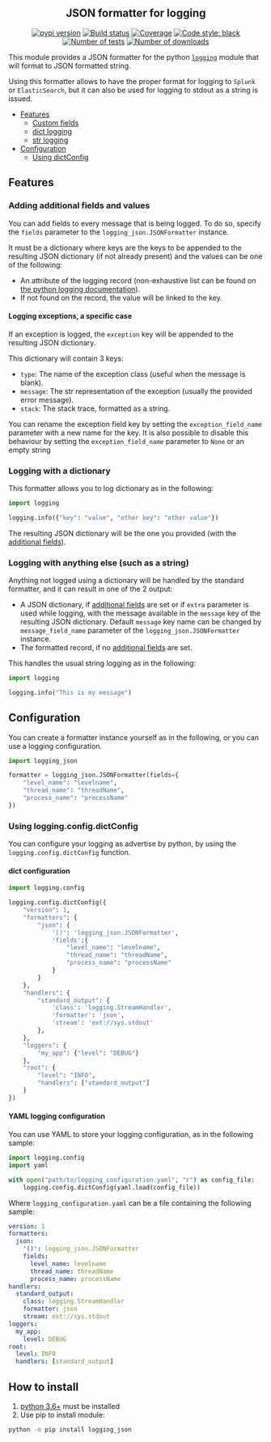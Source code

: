 <h2 align="center">JSON formatter for logging</h2>

<p align="center">
<a href="https://pypi.org/project/logging_json/"><img alt="pypi version" src="https://img.shields.io/pypi/v/logging_json"></a>
<a href="https://github.com/Colin-b/logging_json/actions"><img alt="Build status" src="https://github.com/Colin-b/logging_json/workflows/Release/badge.svg"></a>
<a href="https://github.com/Colin-b/logging_json/actions"><img alt="Coverage" src="https://img.shields.io/badge/coverage-100%25-brightgreen"></a>
<a href="https://github.com/psf/black"><img alt="Code style: black" src="https://img.shields.io/badge/code%20style-black-000000.svg"></a>
<a href="https://github.com/Colin-b/logging_json/actions"><img alt="Number of tests" src="https://img.shields.io/badge/tests-21 passed-blue"></a>
<a href="https://pypi.org/project/logging_json/"><img alt="Number of downloads" src="https://img.shields.io/pypi/dm/logging_json"></a>
</p>

This module provides a JSON formatter for the python [`logging`](https://docs.python.org/3/library/logging.html) module that will format to JSON formatted string.

Using this formatter allows to have the proper format for logging to `Splunk` or `ElasticSearch`, but it can also be used for logging to stdout as a string is issued.

- [Features](#features)
  - [Custom fields](#adding-additional-fields-and-values)
  - [dict logging](#logging-with-a-dictionary)
  - [str logging](#logging-with-anything-else-such-as-a-string)
- [Configuration](#configuration)
  - [Using dictConfig](#using-loggingconfigdictconfig)

## Features

### Adding additional fields and values

You can add fields to every message that is being logged.
To do so, specify the `fields` parameter to the `logging_json.JSONFormatter` instance.

It must be a dictionary where keys are the keys to be appended to the resulting JSON dictionary (if not already present) and the values can be one of the following:
* An attribute of the logging record (non-exhaustive list can be found on [the python logging documentation](https://docs.python.org/3/library/logging.html#logrecord-attributes)).
* If not found on the record, the value will be linked to the key.

#### Logging exceptions, a specific case

If an exception is logged, the `exception` key will be appended to the resulting JSON dictionary.

This dictionary will contain 3 keys:
* `type`: The name of the exception class (useful when the message is blank).
* `message`: The str representation of the exception (usually the provided error message).
* `stack`: The stack trace, formatted as a string.

You can rename the exception field key by setting the `exception_field_name` parameter with a new name for the key.
It is also possible to disable this behaviour by setting the `exception_field_name` parameter to `None` or an empty string

### Logging with a dictionary

This formatter allows you to log dictionary as in the following:

```python
import logging

logging.info({"key": "value", "other key": "other value"})
```

The resulting JSON dictionary will be the one you provided (with the [additional fields](#adding-additional-fields-and-values)).

### Logging with anything else (such as a string)

Anything not logged using a dictionary will be handled by the standard formatter, and it can result in one of the 2 output:
* A JSON dictionary, if [additional fields](#adding-additional-fields-and-values) are set or if `extra` parameter is used while logging, with the message available in the `message` key of the resulting JSON dictionary.
  Default `message` key name can be changed by `message_field_name` parameter of the `logging_json.JSONFormatter` instance.
* The formatted record, if no [additional fields](#adding-additional-fields-and-values) are set.

This handles the usual string logging as in the following:

```python
import logging

logging.info("This is my message")
```

## Configuration

You can create a formatter instance yourself as in the following, or you can use a logging configuration.

```python
import logging_json

formatter = logging_json.JSONFormatter(fields={
    "level_name": "levelname",
    "thread_name": "threadName",
    "process_name": "processName"
})
```

### Using logging.config.dictConfig

You can configure your logging as advertise by python, by using the `logging.config.dictConfig` function.

#### dict configuration

```python
import logging.config

logging.config.dictConfig({
    "version": 1,
    "formatters": {
        "json": {
            '()': 'logging_json.JSONFormatter',
            'fields':{
                "level_name": "levelname",
                "thread_name": "threadName",
                "process_name": "processName"
            }
        }
    },
    "handlers": {
        "standard_output": {
            'class': 'logging.StreamHandler',
            'formatter': 'json',
            'stream': 'ext://sys.stdout'
        },
    },
    "loggers": {
        "my_app": {"level": "DEBUG"}
    },
    "root": {
        "level": "INFO",
        "handlers": ["standard_output"]
    }
})
```

#### YAML logging configuration

You can use YAML to store your logging configuration, as in the following sample:

```python
import logging.config
import yaml

with open("path/to/logging_configuration.yaml", "r") as config_file:
    logging.config.dictConfig(yaml.load(config_file))
```

Where `logging_configuration.yaml` can be a file containing the following sample:

```yaml
version: 1
formatters:
  json:
    '()': logging_json.JSONFormatter
    fields:
      level_name: levelname
      thread_name: threadName
      process_name: processName
handlers:
  standard_output:
    class: logging.StreamHandler
    formatter: json
    stream: ext://sys.stdout
loggers:
  my_app:
    level: DEBUG
root:
  level: INFO
  handlers: [standard_output]
```

## How to install
1. [python 3.6+](https://www.python.org/downloads/) must be installed
2. Use pip to install module:
```sh
python -m pip install logging_json
```
